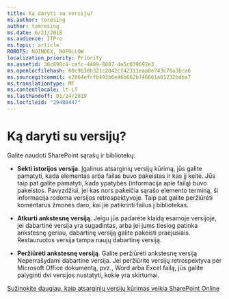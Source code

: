 ```yaml
---
title: Ką daryti su versijų?
ms.author: toresing
author: tomresing
ms.date: 6/21/2018
ms.audience: ITPro
ms.topic: article
ROBOTS: NOINDEX, NOFOLLOW
localization_priority: Priority
ms.assetid: 36c890c4-cafc-4409-8887-4a5c039692e3
ms.openlocfilehash: 60c9b30b321c2042cf42311eaa8e743c70a3bca6
ms.sourcegitcommit: e2864efcfb493b6e46b662b746661a61232bdba7
ms.translationtype: MT
ms.contentlocale: lt-LT
ms.lasthandoff: 01/24/2019
ms.locfileid: "29480447"
---
```

# <a name="what-can-i-do-with-versioning"></a>Ką daryti su versijų?

Galite naudoti SharePoint sąrašų ir bibliotekų:
  
- **Sekti istorijos versija**. Įgalinus atsarginių versijų kūrimą, jūs galite pamatyti, kada elementas arba failas buvo pakeistas ir kas jį keitė. Jūs taip pat galite pamatyti, kada ypatybės (informacija apie failą) buvo pakeistos. Pavyzdžiui, jei kas nors pakeičia sąrašo elemento terminą, ši informacija rodoma versijos retrospektyvoje. Taip pat galite peržiūrėti komentarus žmonės daro, kai jie patikrinti failus į bibliotekas. 
    
- **Atkurti ankstesnę versiją**. Jeigu jūs padarėte klaidą esamoje versijoje, jei dabartinė versija yra sugadintas, arba jei jums tiesiog patinka ankstesnę geriau, dabartinę versiją galite pakeisti praėjusiais. Restauruotos versija tampa naujų dabartinę versiją. 
    
- **Peržiūrėti ankstesnę versiją**. Galite peržiūrėti ankstesnę versiją Neperrašydami dabartine versija. Jei peržiūrite versijų retrospektyva per Microsoft Office dokumentą, pvz., Word arba Excel failą, jūs galite palyginti dvi versijos nustatyti, kokie yra skirtumai. 
    
[Sužinokite daugiau, kaip atsarginių versijų kūrimas veikia SharePoint Online](https://go.microsoft.com/fwlink/?linkid=875710)
  

